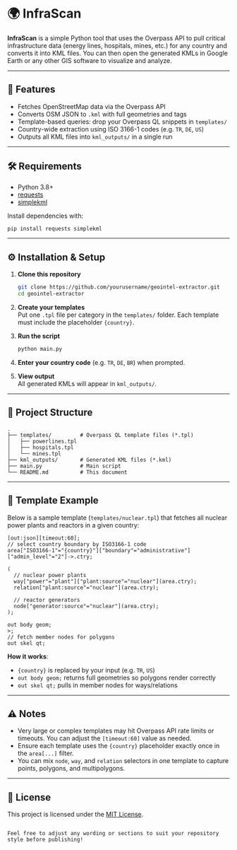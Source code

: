 # 🌍 InfraScan

**InfraScan** is a simple Python tool that uses the Overpass API to pull critical infrastructure data (energy lines, hospitals, mines, etc.) for any country and converts it into KML files. You can then open the generated KMLs in Google Earth or any other GIS software to visualize and analyze.

---

## 🚀 Features

- Fetches OpenStreetMap data via the Overpass API  
- Converts OSM JSON to `.kml` with full geometries and tags  
- Template-based queries: drop your Overpass QL snippets in `templates/`  
- Country-wide extraction using ISO 3166-1 codes (e.g. `TR`, `DE`, `US`)  
- Outputs all KML files into `kml_outputs/` in a single run  

---

## 🛠️ Requirements

- Python 3.8+  
- [requests](https://pypi.org/project/requests/)  
- [simplekml](https://pypi.org/project/SimpleKML/)  

Install dependencies with:

```bash
pip install requests simplekml
```

---

## ⚙️ Installation & Setup

1. **Clone this repository**  
   ```bash
   git clone https://github.com/yourusername/geointel-extractor.git
   cd geointel-extractor
   ```
2. **Create your templates**  
   Put one `.tpl` file per category in the `templates/` folder. Each template must include the placeholder `{country}`.

3. **Run the script**  
   ```bash
   python main.py
   ```
4. **Enter your country code** (e.g. `TR`, `DE`, `BR`) when prompted.  
5. **View output**  
   All generated KMLs will appear in `kml_outputs/`.

---

## 📂 Project Structure

```
.
├── templates/         # Overpass QL template files (*.tpl)
│   ├── powerlines.tpl
│   ├── hospitals.tpl
│   └── mines.tpl
├── kml_outputs/       # Generated KML files (*.kml)
├── main.py            # Main script
└── README.md          # This document
```

---

## 📝 Template Example

Below is a sample template (`templates/nuclear.tpl`) that fetches all nuclear power plants and reactors in a given country:

```tpl
[out:json][timeout:60];
// select country boundary by ISO3166-1 code
area["ISO3166-1"="{country}"]["boundary"="administrative"]["admin_level"="2"]->.ctry;

(
  // nuclear power plants
  way["power"="plant"]["plant:source"="nuclear"](area.ctry);
  relation["plant:source"="nuclear"](area.ctry);

  // reactor generators
  node["generator:source"="nuclear"](area.ctry);
);

out body geom;
>;
// fetch member nodes for polygons
out skel qt;
```

**How it works**:  
- `{country}` is replaced by your input (e.g. `TR`, `US`)  
- `out body geom;` returns full geometries so polygons render correctly  
- `out skel qt;` pulls in member nodes for ways/relations

---

## ⚠️ Notes

- Very large or complex templates may hit Overpass API rate limits or timeouts. You can adjust the `[timeout:60]` value as needed.  
- Ensure each template uses the `{country}` placeholder exactly once in the `area[...]` filter.  
- You can mix `node`, `way`, and `relation` selectors in one template to capture points, polygons, and multipolygons.

---

## 📄 License

This project is licensed under the [MIT License](LICENSE).

```

Feel free to adjust any wording or sections to suit your repository style before publishing!
